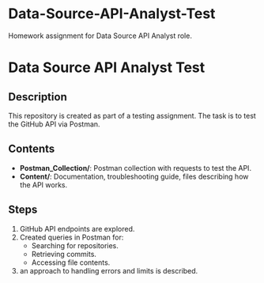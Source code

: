 # Data-Source-API-Analyst-Test
Homework assignment for Data Source API Analyst role.

# Data Source API Analyst Test

## Description
This repository is created as part of a testing assignment. The task is to test the GitHub API via Postman.

## Contents
- **Postman_Collection/**: Postman collection with requests to test the API.
- **Content/**: Documentation, troubleshooting guide, files describing how the API works.

## Steps
1. GitHub API endpoints are explored.
2. Created queries in Postman for:
   - Searching for repositories.
   - Retrieving commits.
   - Accessing file contents.
3. an approach to handling errors and limits is described.
